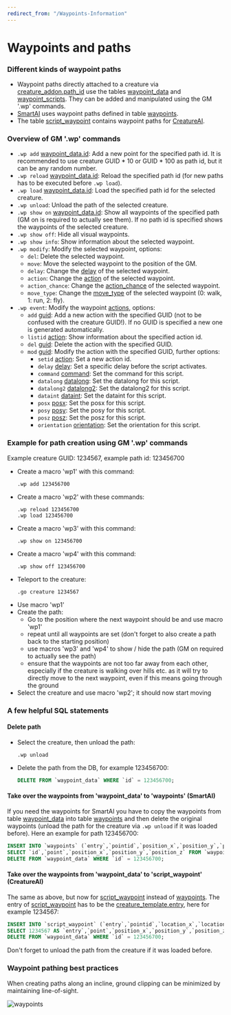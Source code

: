 ```yaml
---
redirect_from: "/Waypoints-Information"
---
```


# Waypoints and paths

### Different kinds of waypoint paths

- Waypoint paths directly attached to a creature via [creature_addon.path_id](creature-addon#path-id) use the tables [waypoint_data](waypoint-data) and [waypoint_scripts](waypoint-scripts). They can be added and manipulated using the GM '.wp' commands.
- [SmartAI](smart-scripts) uses waypoint paths defined in table [waypoints](waypoints).
- The table [script_waypoint](script-waypoint) contains waypoint paths for [CreatureAI](https://github.com/azerothcore/azerothcore-wotlk/blob/master/src/server/game/AI/ScriptedAI/ScriptedCreature.h#L159).

### Overview of GM '.wp' commands

- ```.wp add``` [waypoint_data.id](waypoint-data#id): Add a new point for the specified path id. It is recommended to use creature GUID * 10 or GUID * 100 as path id, but it can be any random number.
- ```.wp reload``` [waypoint_data.id](waypoint-data#id): Reload the specified path id (for new paths has to be executed before ```.wp load```).
- ```.wp load``` [waypoint_data.id](waypoint-data#id): Load the specified path id for the selected creature.
- ```.wp unload```: Unload the path of the selected creature.
- ```.wp show on``` [waypoint_data.id](waypoint-data#id): Show all waypoints of the specified path (GM on is required to actually see them). If no path id is specified shows the waypoints of the selected creature.
- ```.wp show off```: Hide all visual waypoints.
- ```.wp show info```: Show information about the selected waypoint.
- ```.wp modify```: Modify the selected waypoint, options:
  - ```del```: Delete the selected waypoint.
  - ```move```: Move the selected waypoint to the position of the GM.
  - ```delay```: Change the [delay](waypoint-data#delay) of the selected waypoint.
  - ```action```: Change the [action](scripts#id) of the selected waypoint.
  - ```action_chance```: Change the [action_chance](waypoint-data#action-chance) of the selected waypoint.
  - ```move_type```: Change the [move_type](waypoint-data#move-type) of the selected waypoint (0: walk, 1: run, 2: fly).
- ```.wp event```: Modify the waypoint [actions](scripts#id), options:
  - ```add``` [guid](scripts#guid): Add a new action with the specified GUID (not to be confused with the creature GUID!). If no GUID is specified a new one is generated automatically.
  - ```listid``` [action](scripts#id): Show information about the specified action id.
  - ```del``` [guid](scripts#guid): Delete the action with the specified GUID.
  - ```mod``` [guid](scripts#guid): Modify the action with the specified GUID, further options:
    - ```setid``` [action](scripts#id): Set a new action id.
    - ```delay``` [delay](scripts#delay): Set a specific delay before the script activates.
    - ```command``` [command](scripts#command): Set the command for this script.
    - ```datalong``` [datalong](scripts#datalong): Set the datalong for this script.
    - ```datalong2``` [datalong2](scripts#datalong2): Set the datalong2 for this script.
    - ```dataint``` [dataint](scripts#dataint): Set the dataint for this script.
    - ```posx``` [posx](scripts#posx): Set the posx for this script.
    - ```posy``` [posy](scripts#posy): Set the posy for this script.
    - ```posz``` [posz](scripts#posz): Set the posz for this script.
    - ```orientation``` [orientation](scripts#orientation): Set the orientation for this script.

### Example for path creation using GM '.wp' commands

Example creature GUID: 1234567, example path id: 123456700

- Create a macro 'wp1' with this command:
  ```
  .wp add 123456700
  ```
- Create a macro 'wp2' with these commands:
  ```
  .wp reload 123456700
  .wp load 123456700
  ```
- Create a macro 'wp3' with this command:
  ```
  .wp show on 123456700
  ```
- Create a macro 'wp4' with this command:
  ```
  .wp show off 123456700
  ```
- Teleport to the creature:
  ```
  .go creature 1234567
  ```
- Use macro 'wp1'
- Create the path:
  - Go to the position where the next waypoint should be and use macro 'wp1'
  - repeat until all waypoints are set (don't forget to also create a path back to the starting position)
  - use macros 'wp3' and 'wp4' to show / hide the path (GM on required to actually see the path)
  - ensure that the waypoints are not too far away from each other, especially if the creature is walking over hills etc. as it will try to directly move to the next waypoint, even if this means going through the ground
- Select the creature and use macro 'wp2'; it should now start moving

### A few helpful SQL statements

#### Delete path

- Select the creature, then unload the path:
  ```
  .wp unload
  ```

- Delete the path from the DB, for example 123456700:
  ```sql
  DELETE FROM `waypoint_data` WHERE `id` = 123456700;
  ```

#### Take over the waypoints from 'waypoint_data' to 'waypoints' (SmartAI)

If you need the waypoints for SmartAI you have to copy the waypoints from table [waypoint_data](waypoint-data) into table [waypoints](waypoints) and then delete the original waypoints (unload the path for the creature via ```.wp unload``` if it was loaded before). Here an example for path 123456700:
```sql
INSERT INTO `waypoints` (`entry`,`pointid`,`position_x`,`position_y`,`position_z`)
SELECT `id`,`point`,`position_x`,`position_y`,`position_z` FROM `waypoint_data` WHERE `id` = 123456700;
DELETE FROM `waypoint_data` WHERE `id` = 123456700;
```

#### Take over the waypoints from 'waypoint_data' to 'script_waypoint' (CreatureAI)

The same as above, but now for [script_waypoint](script-waypoint) instead of [waypoints](waypoints). The entry of [script_waypoint](script-waypoint) has to be the [creature_template.entry](creature-template#entry), here for example 1234567:
```sql
INSERT INTO `script_waypoint` (`entry`,`pointid`,`location_x`,`location_y`,`location_z`)
SELECT 1234567 AS `entry`,`point`,`position_x`,`position_y`,`position_z` FROM `waypoint_data` WHERE `id` = 123456700;
DELETE FROM `waypoint_data` WHERE `id` = 123456700;

```
Don't forget to unload the path from the creature if it was loaded before.


### Waypoint pathing best practices
When creating paths along an incline, ground clipping can be minimized by maintaining line-of-sight.

![waypoints](https://i.imgur.com/s045BKp.png)

